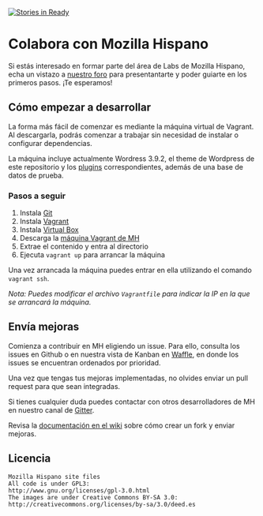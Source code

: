 [![Stories in Ready](https://badge.waffle.io/mozillahispano/mozilla-hispano.org.png?label=ready&title=Ready)](https://waffle.io/mozillahispano/mozilla-hispano.org)

# Colabora con Mozilla Hispano

Si estás interesado en formar parte del área de Labs de Mozilla Hispano, echa un vistazo a [nuestro foro](https://foro.mozilla-hispano.org/c/labs) para presentantarte y poder guiarte en los primeros pasos. ¡Te esperamos!

## Cómo empezar a desarrollar

La forma más fácil de comenzar es mediante la máquina virtual de Vagrant. Al descargarla, podrás comenzar a trabajar sin necesidad de instalar o configurar dependencias.

La máquina incluye actualmente Wordress 3.9.2, el theme de Wordpress de este repositorio y los [plugins](https://github.com/mozillahispano/wp-plugins) correspondientes, además de una base de datos de prueba.

### Pasos a seguir

1. Instala [Git](http://git-scm.com/downloads)
2. Instala [Vagrant](https://www.vagrantup.com/)
3. Instala [Virtual Box](https://www.virtualbox.org/wiki/Downloads)
4. Descarga la [máquina Vagrant de MH](https://box.mozilla-hispano.org/public.php?service=files&t=52e488276ef65eafbdeb8e75185af6d8)
5. Extrae el contenido y entra al directorio
6. Ejecuta ``vagrant up`` para arrancar la máquina

Una vez arrancada la máquina puedes entrar en ella utilizando el comando ``vagrant ssh``.

*Nota: Puedes modificar el archivo ``Vagrantfile`` para indicar la IP en la que se arrancará la máquina.*


## Envía mejoras

Comienza a contribuir en MH eligiendo un issue. Para ello, consulta los issues en Github o en nuestra vista de Kanban en [Waffle](https://waffle.io/mozillahispano/mozilla-hispano.org), en donde los issues se encuentran ordenados por prioridad.

Una vez que tengas tus mejoras implementadas, no olvides enviar un pull request para que sean integradas.

Si tienes cualquier duda puedes contactar con otros desarrolladores de MH en nuestro canal de [Gitter](http://gitter.im/mozillahispano).

Revisa la [documentación en el wiki](https://www.mozilla-hispano.org/documentacion/C%C3%B3mo_usar_el_repositorio_de_c%C3%B3digo#Github) sobre cómo crear un fork y enviar mejoras.

## Licencia

    Mozilla Hispano site files
    All code is under GPL3:
    http://www.gnu.org/licenses/gpl-3.0.html
    The images are under Creative Commons BY-SA 3.0:
    http://creativecommons.org/licenses/by-sa/3.0/deed.es
